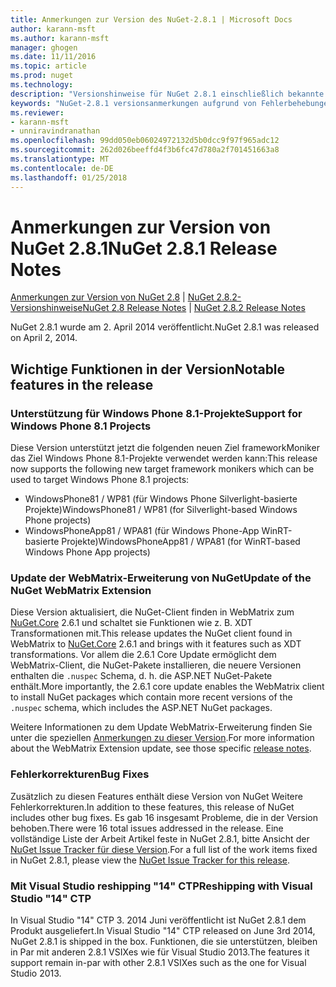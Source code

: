```yaml
---
title: Anmerkungen zur Version des NuGet-2.8.1 | Microsoft Docs
author: karann-msft
ms.author: karann-msft
manager: ghogen
ms.date: 11/11/2016
ms.topic: article
ms.prod: nuget
ms.technology: 
description: "Versionshinweise für NuGet 2.8.1 einschließlich bekannte Probleme, Fehlerbehebungen, Funktionen und Archivierung von dcrs Design."
keywords: "NuGet-2.8.1 versionsanmerkungen aufgrund von Fehlerbehebungen, bekannte Probleme, zusätzliche Funktionen, Archivierung von dcrs Design"
ms.reviewer:
- karann-msft
- unniravindranathan
ms.openlocfilehash: 99dd050eb06024972132d5b0dcc9f97f965adc12
ms.sourcegitcommit: 262d026beeffd4f3b6fc47d780a2f701451663a8
ms.translationtype: MT
ms.contentlocale: de-DE
ms.lasthandoff: 01/25/2018
---
```

# <a name="nuget-281-release-notes"></a><span data-ttu-id="e8b0d-104">Anmerkungen zur Version von NuGet 2.8.1</span><span class="sxs-lookup"><span data-stu-id="e8b0d-104">NuGet 2.8.1 Release Notes</span></span>

<span data-ttu-id="e8b0d-105">[Anmerkungen zur Version von NuGet 2.8](../release-notes/nuget-2.8.md) | [NuGet 2.8.2-Versionshinweise](../release-notes/nuget-2.8.2.md)</span><span class="sxs-lookup"><span data-stu-id="e8b0d-105">[NuGet 2.8 Release Notes](../release-notes/nuget-2.8.md) | [NuGet 2.8.2 Release Notes](../release-notes/nuget-2.8.2.md)</span></span>

<span data-ttu-id="e8b0d-106">NuGet 2.8.1 wurde am 2. April 2014 veröffentlicht.</span><span class="sxs-lookup"><span data-stu-id="e8b0d-106">NuGet 2.8.1 was released on April 2, 2014.</span></span>

## <a name="notable-features-in-the-release"></a><span data-ttu-id="e8b0d-107">Wichtige Funktionen in der Version</span><span class="sxs-lookup"><span data-stu-id="e8b0d-107">Notable features in the release</span></span>

### <a name="support-for-windows-phone-81-projects"></a><span data-ttu-id="e8b0d-108">Unterstützung für Windows Phone 8.1-Projekte</span><span class="sxs-lookup"><span data-stu-id="e8b0d-108">Support for Windows Phone 8.1 Projects</span></span>
<span data-ttu-id="e8b0d-109">Diese Version unterstützt jetzt die folgenden neuen Ziel frameworkMoniker das Ziel Windows Phone 8.1-Projekte verwendet werden kann:</span><span class="sxs-lookup"><span data-stu-id="e8b0d-109">This release now supports the following new target framework monikers which can be used to target Windows Phone 8.1 projects:</span></span>

* <span data-ttu-id="e8b0d-110">WindowsPhone81 / WP81 (für Windows Phone Silverlight-basierte Projekte)</span><span class="sxs-lookup"><span data-stu-id="e8b0d-110">WindowsPhone81 / WP81 (for Silverlight-based Windows Phone projects)</span></span>
* <span data-ttu-id="e8b0d-111">WindowsPhoneApp81 / WPA81 (für Windows Phone-App WinRT-basierte Projekte)</span><span class="sxs-lookup"><span data-stu-id="e8b0d-111">WindowsPhoneApp81 / WPA81 (for WinRT-based Windows Phone App projects)</span></span>

### <a name="update-of-the-nuget-webmatrix-extension"></a><span data-ttu-id="e8b0d-112">Update der WebMatrix-Erweiterung von NuGet</span><span class="sxs-lookup"><span data-stu-id="e8b0d-112">Update of the NuGet WebMatrix Extension</span></span>
<span data-ttu-id="e8b0d-113">Diese Version aktualisiert, die NuGet-Client finden in WebMatrix zum [NuGet.Core](https://www.nuget.org/packages/Nuget.Core/2.6.1) 2.6.1 und schaltet sie Funktionen wie z. B. XDT Transformationen mit.</span><span class="sxs-lookup"><span data-stu-id="e8b0d-113">This release updates the NuGet client found in WebMatrix to [NuGet.Core](https://www.nuget.org/packages/Nuget.Core/2.6.1) 2.6.1 and brings with it features such as XDT transformations.</span></span> <span data-ttu-id="e8b0d-114">Vor allem die 2.6.1 Core Update ermöglicht dem WebMatrix-Client, die NuGet-Pakete installieren, die neuere Versionen enthalten die `.nuspec` Schema, d. h. die ASP.NET NuGet-Pakete enthält.</span><span class="sxs-lookup"><span data-stu-id="e8b0d-114">More importantly, the 2.6.1 core update enables the WebMatrix client to install NuGet packages which contain more recent versions of the `.nuspec` schema, which includes the ASP.NET NuGet packages.</span></span>

<span data-ttu-id="e8b0d-115">Weitere Informationen zu dem Update WebMatrix-Erweiterung finden Sie unter die speziellen [Anmerkungen zu dieser Version](../release-notes/nuget-2.6.1-for-WebMatrix.md).</span><span class="sxs-lookup"><span data-stu-id="e8b0d-115">For more information about the WebMatrix Extension update, see those specific [release notes](../release-notes/nuget-2.6.1-for-WebMatrix.md).</span></span>

### <a name="bug-fixes"></a><span data-ttu-id="e8b0d-116">Fehlerkorrekturen</span><span class="sxs-lookup"><span data-stu-id="e8b0d-116">Bug Fixes</span></span>
<span data-ttu-id="e8b0d-117">Zusätzlich zu diesen Features enthält diese Version von NuGet Weitere Fehlerkorrekturen.</span><span class="sxs-lookup"><span data-stu-id="e8b0d-117">In addition to these features, this release of NuGet includes other bug fixes.</span></span> <span data-ttu-id="e8b0d-118">Es gab 16 insgesamt Probleme, die in der Version behoben.</span><span class="sxs-lookup"><span data-stu-id="e8b0d-118">There were 16 total issues addressed in the release.</span></span> <span data-ttu-id="e8b0d-119">Eine vollständige Liste der Arbeit Artikel feste in NuGet 2.8.1, bitte Ansicht der [NuGet Issue Tracker für diese Version](https://nuget.codeplex.com/workitem/list/advanced?keyword=&status=All&type=All&priority=All&release=NuGet%202.8.1&assignedTo=All&component=All&sortField=LastUpdatedDate&sortDirection=Descending&page=0&reasonClosed=All).</span><span class="sxs-lookup"><span data-stu-id="e8b0d-119">For a full list of the work items fixed in NuGet 2.8.1, please view the [NuGet Issue Tracker for this release](https://nuget.codeplex.com/workitem/list/advanced?keyword=&status=All&type=All&priority=All&release=NuGet%202.8.1&assignedTo=All&component=All&sortField=LastUpdatedDate&sortDirection=Descending&page=0&reasonClosed=All).</span></span>

### <a name="reshipping-with-visual-studio-14-ctp"></a><span data-ttu-id="e8b0d-120">Mit Visual Studio reshipping "14" CTP</span><span class="sxs-lookup"><span data-stu-id="e8b0d-120">Reshipping with Visual Studio "14" CTP</span></span>
<span data-ttu-id="e8b0d-121">In Visual Studio "14" CTP 3. 2014 Juni veröffentlicht ist NuGet 2.8.1 dem Produkt ausgeliefert.</span><span class="sxs-lookup"><span data-stu-id="e8b0d-121">In Visual Studio "14" CTP released on June 3rd 2014, NuGet 2.8.1 is shipped in the box.</span></span> <span data-ttu-id="e8b0d-122">Funktionen, die sie unterstützen, bleiben in Par mit anderen 2.8.1 VSIXes wie für Visual Studio 2013.</span><span class="sxs-lookup"><span data-stu-id="e8b0d-122">The features it support remain in-par with other 2.8.1 VSIXes such as the one for Visual Studio 2013.</span></span>
